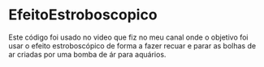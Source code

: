 # EfeitoEstroboscopico
Este código foi usado no video que fiz no meu canal onde o objetivo foi usar o efeito estroboscópico de forma a fazer recuar e parar as bolhas de ar criadas por uma bomba de ár para aquários. 

